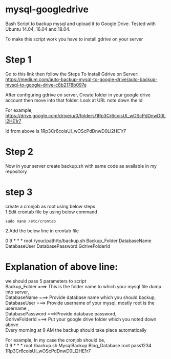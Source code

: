# mysql-googledrive

Bash Script to backup mysql and upload it to Google Drive. Tested with Ubuntu 14.04, 16.04 and 18.04.



 To make this script work you have to install gdrive on your server
 
 # Step 1

Go to this link then  follow the Steps To Install Gdrive on Server:
https://medium.com/auto-backup-mysql-to-google-drive/auto-backup-mysql-to-google-drive-c8b2178b097e

After configuring gdrive on server, Create folder in your google drive account then move into that folder. Look at URL note down the id

For example,
https://drive.google.com/drive/u/0/folders/1Rp3Cr6coisUI_wOScPdDnwD0Ll2HE1r7

Id from above is 1Rp3Cr6coisUI_wOScPdDnwD0Ll2HE1r7

# Step 2
Now in your server create backup.sh with same code as available in my repository 

# step 3

create a cronjob as root  using below steps                                                                                              
  1.Edit crontab file by using below command
  
    sudo nano /etc/crontab
   
  2.Add the below line  in crontab file
  
  0 9  * * * root /your/path/to/backup.sh Backup_Folder DatabaseName DatabaseUser DatabasePassword GdriveFolderId 
  
  # Explanation of above line:                                                                                                            
  we should pass 5 parameters to script                                                                                                    
  Backup_Folder ===> This is the folder name to which your mysql file dump into server,                                                  
  DatabaseName  ===> Provide  database name which you should backup,                                                                      
  DatabaseUser  ===> Provide username of your mysql, mostly root is the username ,                                                             
  DatabasePassword ===>Provide database password,                                                                                         
  GdriveFolderId   ===> Put your google drive folder which you noted down above                                                           
  Every morning at 9 AM the backup should take place automatically                                                          
  
  For example, In  my case the cronjob should be,                                                                                        
  0 9  * * * root /backup.sh MysqlBackup Blog_Database root pass1234 1Rp3Cr6coisUI_wOScPdDnwD0Ll2HE1r7  
  
  
  
  
  
  
  













